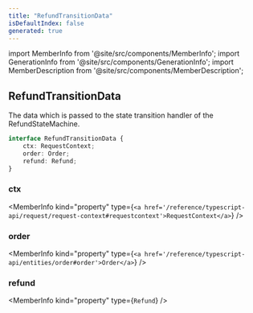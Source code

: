 ```yaml
---
title: "RefundTransitionData"
isDefaultIndex: false
generated: true
---
```

<!-- This file was generated from the Vendure source. Do not modify. Instead, re-run the "docs:build" script -->
import MemberInfo from '@site/src/components/MemberInfo';
import GenerationInfo from '@site/src/components/GenerationInfo';
import MemberDescription from '@site/src/components/MemberDescription';


## RefundTransitionData

<GenerationInfo sourceFile="packages/core/src/service/helpers/refund-state-machine/refund-state.ts" sourceLine="33" packageName="@bb-vendure/core" />

The data which is passed to the state transition handler of the RefundStateMachine.

```ts title="Signature"
interface RefundTransitionData {
    ctx: RequestContext;
    order: Order;
    refund: Refund;
}
```

<div className="members-wrapper">

### ctx

<MemberInfo kind="property" type={`<a href='/reference/typescript-api/request/request-context#requestcontext'>RequestContext</a>`}   />


### order

<MemberInfo kind="property" type={`<a href='/reference/typescript-api/entities/order#order'>Order</a>`}   />


### refund

<MemberInfo kind="property" type={`Refund`}   />




</div>

